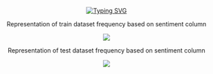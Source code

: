<p dir='auto' align='center'><a href="https://git.io/typing-svg"><img src="https://readme-typing-svg.demolab.com?font=Fira+Code&duration=2500&pause=1000&color=F7F7E3&center=true&vCenter=true&width=435&lines=***+Sentiment+Analysis+***;!!+Using+Bag+Of+Words+technique+!!" alt="Typing SVG" /></a></p>

<div dir='auto' align='center'> 
  <p> Representation of train dataset frequency based on sentiment column</p>
  <img src="https://user-images.githubusercontent.com/66842328/214337144-d8a41661-1f53-4ba2-94f0-08cb0961d5f4.PNG">
 <div>
    
  <div dir='auto' align='center'> 
  <p> Representation of test dataset frequency based on sentiment column</p>
     <img src="https://user-images.githubusercontent.com/66842328/214337175-d36239a8-9f6a-4851-bf73-09d1f094f47c.PNG">
 <div>

